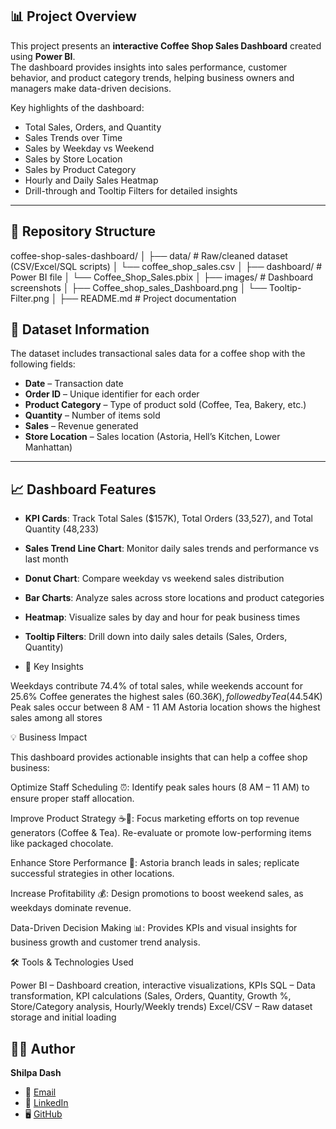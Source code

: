 ## 📊 Project Overview  
This project presents an **interactive Coffee Shop Sales Dashboard** created using **Power BI**.  
The dashboard provides insights into sales performance, customer behavior, and product category trends, helping business owners and managers make data-driven decisions.  

Key highlights of the dashboard:  
- Total Sales, Orders, and Quantity  
- Sales Trends over Time  
- Sales by Weekday vs Weekend  
- Sales by Store Location  
- Sales by Product Category  
- Hourly and Daily Sales Heatmap  
- Drill-through and Tooltip Filters for detailed insights  

---

## 📂 Repository Structure  
coffee-shop-sales-dashboard/
│
├── data/ # Raw/cleaned dataset (CSV/Excel/SQL scripts)
│ └── coffee_shop_sales.csv
│
├── dashboard/ # Power BI file
│ └── Coffee_Shop_Sales.pbix
│
├── images/ # Dashboard screenshots
│ ├── Coffee_shop_sales_Dashboard.png
│ └── Tooltip-Filter.png
│
├── README.md # Project documentation

## 📂 Dataset Information  
The dataset includes transactional sales data for a coffee shop with the following fields:  
- **Date** – Transaction date  
- **Order ID** – Unique identifier for each order  
- **Product Category** – Type of product sold (Coffee, Tea, Bakery, etc.)  
- **Quantity** – Number of items sold  
- **Sales** – Revenue generated  
- **Store Location** – Sales location (Astoria, Hell’s Kitchen, Lower Manhattan)  

---

## 📈 Dashboard Features  
- **KPI Cards**: Track Total Sales ($157K), Total Orders (33,527), and Total Quantity (48,233)  
- **Sales Trend Line Chart**: Monitor daily sales trends and performance vs last month  
- **Donut Chart**: Compare weekday vs weekend sales distribution  
- **Bar Charts**: Analyze sales across store locations and product categories  
- **Heatmap**: Visualize sales by day and hour for peak business times  
- **Tooltip Filters**: Drill down into daily sales details (Sales, Orders, Quantity)

- 🎯 Key Insights

Weekdays contribute 74.4% of total sales, while weekends account for 25.6%
Coffee generates the highest sales ($60.36K), followed by Tea ($44.54K)
Peak sales occur between 8 AM - 11 AM
Astoria location shows the highest sales among all stores

💡 Business Impact

This dashboard provides actionable insights that can help a coffee shop business:

Optimize Staff Scheduling ⏰:
Identify peak sales hours (8 AM – 11 AM) to ensure proper staff allocation.

Improve Product Strategy ☕🍰:
Focus marketing efforts on top revenue generators (Coffee & Tea).
Re-evaluate or promote low-performing items like packaged chocolate.

Enhance Store Performance 🏬:
Astoria branch leads in sales; replicate successful strategies in other locations.

Increase Profitability 💰:
Design promotions to boost weekend sales, as weekdays dominate revenue.

Data-Driven Decision Making 📊:
Provides KPIs and visual insights for business growth and customer trend analysis.

🛠 Tools & Technologies Used

Power BI – Dashboard creation, interactive visualizations, KPIs
SQL – Data transformation, KPI calculations (Sales, Orders, Quantity, Growth %, Store/Category analysis, Hourly/Weekly trends)
Excel/CSV – Raw dataset storage and initial loading

## 👩‍💻 Author  
**Shilpa Dash**  
- 📧 [Email](dashshilpa966@gmail.com)  
- 💼 [LinkedIn](https://www.linkedin.com/in/shilpa-dash-7a80a0223)  
- 🖥 [GitHub](https://github.com/shilpa-dash)  
